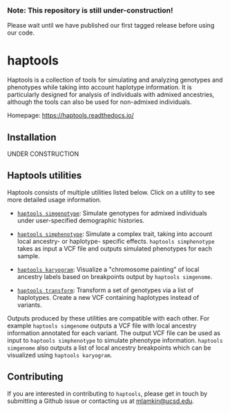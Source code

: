 ### Note: This repository is still under-construction!
Please wait until we have published our first tagged release before using our code.

# haptools

Haptools is a collection of tools for simulating and analyzing genotypes and phenotypes while taking into account haplotype information. It is particularly designed for analysis of individuals with admixed ancestries, although the tools can also be used for non-admixed individuals.

Homepage: https://haptools.readthedocs.io/

## Installation

UNDER CONSTRUCTION

## Haptools utilities

Haptools consists of multiple utilities listed below. Click on a utility to see more detailed usage information.

* [`haptools simgenotype`](docs/commands/simgenotype.md): Simulate genotypes for admixed individuals under user-specified demographic histories. 

* [`haptools simphenotype`](docs/commands/simphenotype.md): Simulate a complex trait, taking into account local ancestry- or haplotype- specific effects. `haptools simphenotype` takes as input a VCF file and outputs simulated phenotypes for each sample.

* [`haptools karyogram`](docs/commands/karyogram.md): Visualize a "chromosome painting" of local ancestry labels based on breakpoints output by `haptools simgenome`.

* [`haptools transform`](https://haptools.readthedocs.io/en/latest/commands/transform.html): Transform a set of genotypes via a list of haplotypes. Create a new VCF containing haplotypes instead of variants.

Outputs produced by these utilities are compatible with each other. For example
`haptools simgenome` outputs a VCF file with local ancestry information annotated for each variant. The output VCF file can be used as input to `haptools simphenotype` to simulate phenotype information. `haptools simgenome` also outputs a list of local ancestry breakpoints which can be visualized using `haptools karyogram`. 

## Contributing

If you are interested in contributing to `haptools`, please get in touch by submitting a Github issue or contacting us at mlamkin@ucsd.edu.



